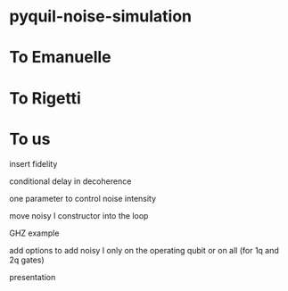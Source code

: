 # pyquil-noise-simulation

# To Emanuelle

# To Rigetti

# To us

insert fidelity

conditional delay in decoherence

one parameter to control noise intensity

move noisy I constructor into the loop

GHZ example

add options to add noisy I only on the operating qubit or on all (for 1q and 2q gates)

presentation

